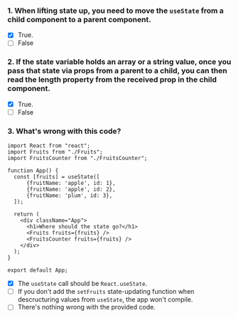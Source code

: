 ### 1. When lifting state up, you need to move the `useState` from a child component to a parent component.

- [x] True.
- [ ] False

### 2. If the state variable holds an array or a string value, once you pass that state via props from a parent to a child, you can then read the length property from the received prop in the child component.

- [x] True.
- [ ] False

### 3. What's wrong with this code?

```
import React from "react";
import Fruits from "./Fruits";
import FruitsCounter from "./FruitsCounter";

function App() {
  const [fruits] = useState([
      {fruitName: 'apple', id: 1},
      {fruitName: 'apple', id: 2},
      {fruitName: 'plum', id: 3},
  ]);

  return (
    <div className="App">
      <h1>Where should the state go?</h1>
      <Fruits fruits={fruits} />
      <FruitsCounter fruits={fruits} />
    </div>
  );
}

export default App;
```

- [x] The `useState` call should be `React.useState`.
- [ ] If you don't add the `setFruits` state-updating function when descructuring values from `useState`, the app won't compile.
- [ ] There's nothing wrong with the provided code.
